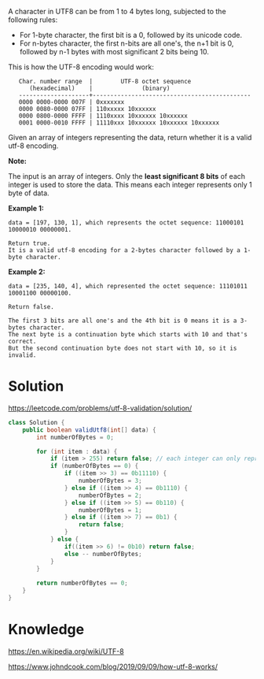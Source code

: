 A character in UTF8 can be from 1 to 4 bytes long, subjected to the following rules:

* For 1-byte character, the first bit is a 0, followed by its unicode code.  
* For n-bytes character, the first n-bits are all one's, the n+1 bit is 0, followed by n-1 bytes with most significant 2 bits being 10.  

This is how the UTF-8 encoding would work:

```
   Char. number range  |        UTF-8 octet sequence
      (hexadecimal)    |              (binary)
   --------------------+---------------------------------------------
   0000 0000-0000 007F | 0xxxxxxx
   0000 0080-0000 07FF | 110xxxxx 10xxxxxx
   0000 0800-0000 FFFF | 1110xxxx 10xxxxxx 10xxxxxx
   0001 0000-0010 FFFF | 11110xxx 10xxxxxx 10xxxxxx 10xxxxxx
```

Given an array of integers representing the data, return whether it is a valid utf-8 encoding.

__Note:__

The input is an array of integers. Only the __least significant 8 bits__ of each integer is used to store the data. This means each integer represents only 1 byte of data.

__Example 1:__

```
data = [197, 130, 1], which represents the octet sequence: 11000101 10000010 00000001.

Return true.
It is a valid utf-8 encoding for a 2-bytes character followed by a 1-byte character.
```

__Example 2:__

```
data = [235, 140, 4], which represented the octet sequence: 11101011 10001100 00000100.

Return false.

The first 3 bits are all one's and the 4th bit is 0 means it is a 3-bytes character.
The next byte is a continuation byte which starts with 10 and that's correct.
But the second continuation byte does not start with 10, so it is invalid.
```

# Solution

https://leetcode.com/problems/utf-8-validation/solution/

```java
class Solution {
    public boolean validUtf8(int[] data) {
        int numberOfBytes = 0;

        for (int item : data) {
            if (item > 255) return false; // each integer can only represents 1 byte of data
            if (numberOfBytes == 0) {
                if ((item >> 3) == 0b11110) {
                    numberOfBytes = 3;
                } else if ((item >> 4) == 0b1110) {
                    numberOfBytes = 2;
                } else if ((item >> 5) == 0b110) {
                    numberOfBytes = 1;
                } else if ((item >> 7) == 0b1) {
                    return false;
                }
            } else {
                if((item >> 6) != 0b10) return false;
                else -- numberOfBytes;
            }
        }
        
        return numberOfBytes == 0;
    }
}
```

# Knowledge

https://en.wikipedia.org/wiki/UTF-8  

https://www.johndcook.com/blog/2019/09/09/how-utf-8-works/  
